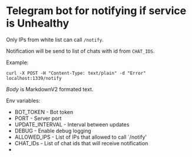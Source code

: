 # Telegram bot for notifying if service is Unhealthy

Only IPs from white list can call `/notify`.

Notification will be send to list of chats with id from `CHAT_IDS`.

Example:
```
curl -X POST -H "Content-Type: text/plain" -d "Error" localhost:1339/notify
```

*Body* is MarkdownV2 formated text.

Env variables:

* BOT_TOKEN           - Bot token 
* PORT                - Server port
* UPDATE_INTERVAL     - Interval between updates
* DEBUG               - Enable debug logging
* ALLOWED_IPS         - List of IPs that allowed to call `/notify'
* CHAT_IDs            - List of chat ids that will receive notification
* 